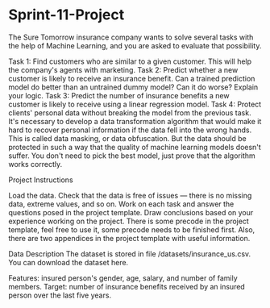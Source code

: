 # Sprint-11-Project

The Sure Tomorrow insurance company wants to solve several tasks with the help of Machine Learning, and you are asked to evaluate that possibility.

Task 1: Find customers who are similar to a given customer. This will help the company's agents with marketing.
Task 2: Predict whether a new customer is likely to receive an insurance benefit. Can a trained prediction model do better than an untrained dummy model? Can it do worse? Explain your logic.
Task 3: Predict the number of insurance benefits a new customer is likely to receive using a linear regression model.
Task 4: Protect clients' personal data without breaking the model from the previous task.
It's necessary to develop a data transformation algorithm that would make it hard to recover personal information if the data fell into the wrong hands. This is called data masking, or data obfuscation. But the data should be protected in such a way that the quality of machine learning models doesn't suffer. You don't need to pick the best model, just prove that the algorithm works correctly.

Project Instructions

Load the data.
Check that the data is free of issues — there is no missing data, extreme values, and so on.
Work on each task and answer the questions posed in the project template.
Draw conclusions based on your experience working on the project.
There is some precode in the project template, feel free to use it, some precode needs to be finished first. Also, there are two appendices in the project template with useful information.

Data Description
The dataset is stored in file /datasets/insurance_us.csv. You can download the dataset here.

Features: insured person's gender, age, salary, and number of family members.
Target: number of insurance benefits received by an insured person over the last five years.
